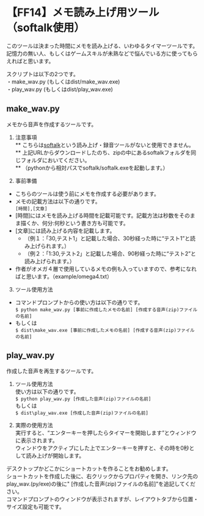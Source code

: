 ﻿# 【FF14】メモ読み上げ用ツール（softalk使用）  

このツールは決まった時間にメモを読み上げる、いわゆるタイマーツールです。  
記憶力の無い人、もしくはゲームスキルが未熟などで悩んでいる方に使ってもらえればと思います。  

スクリプトは以下の2つです。  
・make_wav.py (もしくはdist/make_wav.exe)  
・play_wav.py (もしくはdist/play_wav.exe)  

## make_wav.py  
メモから音声を作成するツールです。  

1. 注意事項  
** こちらは[softalk](https://www35.atwiki.jp/softalk/pages/15.html)という読み上げ・録音ツールがないと使用できません。  
** 上記URLからダウンロードしたのち、zipの中にあるsoftalkフォルダを同じフォルダにおいてください。  
** （pythonから相対パスでsoftalk/softalk.exeを起動します。）  

2. 事前準備  
  * こちらのツールは使う前にメモを作成する必要があります。  
  * メモの記載方法は以下の通りです。    
  `[時間],[文章]`  
  * [時間]にはメモを読み上げる時間を記載可能です。記載方法は秒数をそのまま描くか、何分:何秒という書き方も可能です。  
  * [文章]には読み上げる内容を記載します。  
    + （例１：「30,テスト1」と記載した場合、30秒経った時に“テスト1”と読み上げられます。）  
    + （例２：「1:30,テスト2」と記載した場合、90秒経った時に“テスト2”と読み上げられます。）  
  * 作者がオメガ４層で使用しているメモの例も入っていますので、参考になればと思います。（example/omega4.txt）  

3. ツール使用方法  
  * コマンドプロンプトからの使い方は以下の通りです。  
  `$ python make_wav.py [事前に作成したメモの名前] [作成する音声(zip)ファイルの名前]`  
  * もしくは  
  `$ dist\make_wav.exe [事前に作成したメモの名前] [作成する音声(zip)ファイルの名前]`  

## play_wav.py  
作成した音声を再生するツールです。  

1. ツール使用方法  
使い方は以下の通りです。  
`$ python play_wav.py [作成した音声(zip)ファイルの名前]`  
もしくは  
`$ dist\play_wav.exe [作成した音声(zip)ファイルの名前]`  

2. 実際の使用方法  
実行すると、“エンターキーを押したらタイマーを開始します”とウィンドウに表示されます。  
ウィンドウをアクティブにした上でエンターキーを押すと、その時を0秒として読み上げが開始します。  

デスクトップかどこかにショートカットを作ることをお勧めします。  
ショートカットを作成した後に、右クリックからプロパティを開き、リンク先のplay_wav.(py/exe)の後に" [作成した音声(zip)ファイルの名前]"を追記してください。  
コマンドプロンプトのウィンドウが表示されますが、レイアウトタブから位置・サイズ設定も可能です。  




